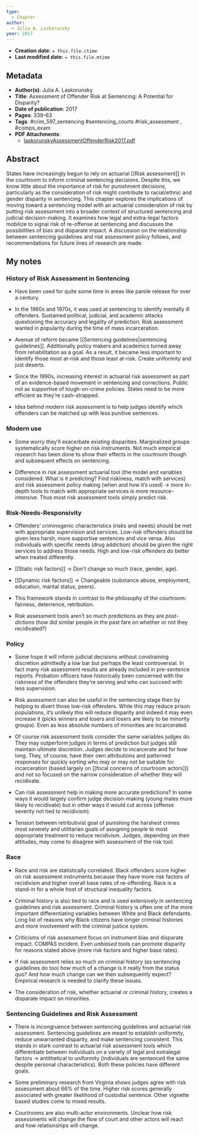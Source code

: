 ```yaml
---
type:
  - Chapter
author:
  - Julia A. Laskorunsky
year: 2017
---
```


* **Creation date**: `= this.file.ctime`
* **Last modified date**: `= this.file.mtime`

## Metadata

* **Author(s)**: Julia A. Laskorunsky
* **Title**: Assessment of Offender Risk at Sentencing: A Potential for Disparity?
* **Date of publication**: 2017
* **Pages**: 339-63
* **Tags**: #crim_597_sentencing #sentencing_courts #risk_assessment , #comps_exam 
* **PDF Attachments**:
  * [laskorunskyAssessmentOffenderRisk2017.pdf](zotero://open-pdf/library/items/Z3RMAGZE)

## Abstract

States have increasingly begun to rely on actuarial [[Risk assessment]] in the courtroom to inform criminal sentencing decisions. Despite this, we know little about the importance of risk for punishment decisions, particularly as the consideration of risk might contribute to racial/ethnic and gender disparity in sentencing. This chapter explores the implications of moving toward a sentencing model with an actuarial consideration of risk by putting risk assessment into a broader context of structured sentencing and judicial decision-making. It examines how legal and extra-legal factors mobilize to signal risk of re-offense at sentencing and discusses the possibilities of bias and disparate impact. A discussion on the relationship between sentencing guidelines and risk assessment policy follows, and recommendations for future lines of research are made.

## My notes

### History of Risk Assessment in Sentencing

- Have been used for quite some time in areas like parole release for over a century.
    
- In the 1960s and 1970s, it was used at sentencing to identify mentally ill offenders. Sustained political, judicial, and academic attacks questioning the accuracy and legality of prediction. Risk assessment wanted in popularity during the time of mass incarceration.
    
- Avenue of reform became [[Sentencing guidelines|sentencing guidelines]]. Additionally policy makers and academics turned away from rehabilitation as a goal. As a result, it became less important to identify those most at-risk and those least at-risk. Create uniformity and just deserts.
    
- Since the 1990s, increasing interest in actuarial risk assessment as part of an evidence-based movement in sentencing and corrections. Public not as supportive of tough-on-crime policies. States need to be more efficient as they’re cash-strapped.
    
- Idea behind modern risk assessment is to help judges identify which offenders can be matched up with less punitive sentences.

### Modern use

- Some worry they’ll exacerbate existing disparities. Marginalized groups systematically score higher on risk instruments. Not much empirical research has been done to show their effects in the courtroom though and subsequent effects on sentencing.
    
- Difference in risk assessment actuarial tool (the model and variables considered. What is it predicting? Find riskiness, match with services) and risk assessment policy making (when and how it’s used) -> more in-depth tools to match with appropriate services is more resource-intensive. Thus most risk assessment tools simply predict risk.
    
### Risk-Needs-Responsivity

- Offenders’ criminogenic characteristics (risks and needs) should be met with appropriate supervision and services. Low-risk offenders should be given less harsh, more supportive sentences and vice versa. Also individuals with specific needs (drug addiction) should be given the right services to address those needs. High and low-risk offenders do better when treated differently.
    
- [[Static risk factors]] -> Don’t change so much (race, gender, age).
    
- [[Dynamic risk factors]] -> Changeable (substance abuse, employment, education, marital status, peers).
    
- This framework stands in contrast to the philosophy of the courtroom: fairness, deterrence, retribution.

- Risk assessment tools aren’t so much predictions as they are *post-dictions* (how did similar people in the past fare on whether or not they recidivated?)

### Policy

- Some hope it will inform judicial decisions without constraining discretion admittedly a low bar but perhaps the least controversial. In fact many risk assessment results are already included in pre-sentence reports. Probation officers have historically been concerned with the riskiness of the offenders they’re serving and who can succeed with less supervision.
    
- Risk assessment can also be useful in the sentencing stage then by helping to divert those low-risk offenders. While this may reduce prison populations, it’s unlikely this will reduce disparity and indeed it may even increase it (picks winners and losers and losers are likely to be minority groups). Even as less absolute numbers of minorities are incarcerated.
    
- Of course risk assessment tools consider the same variables judges do. They may outperform judges in terms of prediction but judges still maintain ultimate discretion. Judges decide to incarcerate and for how long. They, of course, have their own attributions and patterned responses for quickly sorting who may or may not be suitable for incarceration (based largely on [[focal concerns of courtroom actors]]) and not so focused on the narrow consideration of whether they will recidivate.
    
- Can risk assessment help in making more accurate predictions? In some ways it would largely confirm judge decision-making (young males more likely to recidivate) but in other ways it would cut across (offense severity not tied to recidivism).
    
- Tension between retributivist goal of punishing the harshest crimes most severely and utilitarian goals of assigning people to most appropriate treatment to reduce recidivism. Judges, depending on their attitudes, may come to disagree with assessment of the risk tool.

### Race

- Race and risk are statistically correlated. Black offenders score higher on risk assessment instruments because they have more risk factors of recidivism and higher overall base rates of re-offending. Race is a stand-in for a whole host of structural inequality factors.
    
- Criminal history is also tied to race and is used extensively in sentencing guidelines and risk assessment. Criminal history is often one of the more important differentiating variables between White and Black defendants. Long list of reasons why Black citizens have longer criminal histories and more involvement with the criminal justice system.
    
- Criticisms of risk assessment focus on instrument bias and disparate impact. COMPAS incident. Even *unbiased* tools can promote disparity for reasons stated above (more risk factors and higher base rates).
    
- If risk assessment relies so much on criminal history (as sentencing guidelines do too) how much of a change is it really from the status quo? And how much change can we then subsequently expect? Empirical research is needed to clarify these issues.
    
- The consideration of risk, whether actuarial or criminal history, creates a disparate impact on minorities.
    
### Sentencing Guidelines and Risk Assessment

- There is incongruence between sentencing guidelines and actuarial risk assessment. Sentencing guidelines are meant to establish uniformity, reduce unwarranted disparity, and make sentencing consistent. This stands in stark contrast to actuarial risk assessment tools which differentiate between individuals on a variety of legal and extralegal factors -> antithetical to uniformity (individuals are sentenced the same despite personal characteristics). Both these policies have different goals.
    
- Some preliminary research from Virginia shows judges agree with risk assessment about 66% of the time. Higher risk scores generally associated with greater likelihood of custodial sentence. Other vignette based studies come to mixed results.
    
- Courtrooms are also multi-actor environments. Unclear how risk assessments will change the flow of court and other actors will react and how relationships will change.